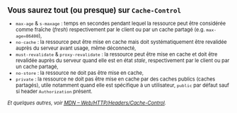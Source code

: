 <div style="font-size: 80%">

## Vous saurez tout (ou presque) sur `Cache-Control`

<v-clicks>

- `max-age` & `s-maxage`&nbsp;: temps en secondes pendant lequel la ressource peut être considérée comme fraîche (_fresh_) respectivement par le client ou par un cache partagé (e.g. `max-age=86400`),
- `no-cache`&nbsp;: la ressource peut être mise en cache mais doit systématiquement être revalidée auprès du serveur avant usage, même déconnecté,
- `must-revalidate` & `proxy-revalidate`&nbsp;: la ressource peut être mise en cache et doit être revalidée auprès du serveur quand elle est en état _stale_, respectivement par le client ou par un cache partagé,
- `no-store`&nbsp;: la ressource ne doit pas être mise en cache,
- `private`&nbsp;: la ressource ne doit pas être mise en cache par des caches publics (caches partagés), utile notamment quand elle est spécifique à un utilisateur, `public` par défaut sauf si header `Authorization` présent.

</v-clicks>

<v-click at="6">

_Et quelques autres, voir <a href="https://developer.mozilla.org/en-US/docs/Web/HTTP/Headers/Cache-Control"><abbr title="Mozilla Developer Network">MDN</abbr>&nbsp;– Web/HTTP/Headers/Cache-Control</a>._

</v-click>

</div>